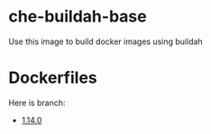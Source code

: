 # che-buildah-base
Use this image to build docker images using buildah

# Dockerfiles

Here is branch:
 - [1.14.0](https://github.com/che-dockerfiles/che-buildah-base/tree/1.14.0)
